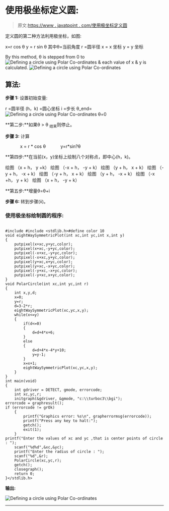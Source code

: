 # 使用极坐标定义圆:

> 原文:[https://www . javatpoint . com/使用极坐标定义圆](https://www.javatpoint.com/defining-a-circle-using-polar-coordinates)

定义圆的第二种方法利用极坐标，如图:

x=r cos θ y = r sin θ
其中θ=当前角度
r =圆半径
x = x 坐标
y = y 坐标

By this method, θ is stepped from 0 to ![Defining a circle using Polar Co-ordinates](../Images/943c3e3f8b84a76291c442be55b18ca3.png) & each value of x & y is calculated. ![Defining a circle using Polar Co-ordinates](../Images/0760015149669f59426c74fed2431096.png)

## 算法:

**步骤 1:** 设置初始变量:

r =圆半径
(h，k) =圆心坐标
i =步长
θ_end= ![Defining a circle using Polar Co-ordinates](../Images/fcb560398852ac7a7f91bddeb1ee3555.png)
θ=0

**第二步:**如果θ > θ <sub>结束</sub>则停止。

**步骤 3:** 计算

            x = r * cos θ            y=r*sin?θ

**第四步:**在当前(x，y)坐标上绘制八个对称点，即中心(h，k)。

绘图 （x + h， y +k） 绘图 （-x + h， -y + k）
绘图 （y + h， x + k） 绘图 （-y + h， -x + k）
绘图 （-y + h， x + k） 绘图 （y + h， -x + k）
绘图 （-x +h， y + k） 绘图 （x + h， -y + k）

**第五步:**增量θ=θ+i

**步骤 6:** 转到步骤(ii)。

### 使用极坐标绘制圆的程序:

```

#include #include <stdlib.h>#define color 10
void eightWaySymmetricPlot(int xc,int yc,int x,int y)
{
	putpixel(x+xc,y+yc,color);
	putpixel(x+xc,-y+yc,color);
	putpixel(-x+xc,-y+yc,color);
	putpixel(-x+xc,y+yc,color);
	putpixel(y+xc,x+yc,color);
	putpixel(y+xc,-x+yc,color);
	putpixel(-y+xc,-x+yc,color);
	putpixel(-y+xc,x+yc,color);
}
void PolarCircle(int xc,int yc,int r)
{
	int x,y,d;
	x=0;
	y=r;
	d=3-2*r;
	eightWaySymmetricPlot(xc,yc,x,y);
	while(x<=y)
	{
		if(d<=0)
		{
			d=d+4*x+6;
		}
		else
		{
			d=d+4*x-4*y+10;
			y=y-1;
		}
		x=x+1;
		eightWaySymmetricPlot(xc,yc,x,y);
	}
}
int main(void)
{
	int gdriver = DETECT, gmode, errorcode;
	int xc,yc,r;
	initgraph(&gdriver, &gmode, "c:\\turboc3\\bgi");
errorcode = graphresult();
if (errorcode != grOk)  
	{
		printf("Graphics error: %s\n", grapherrormsg(errorcode));
		printf("Press any key to halt:");
		getch();
		exit(1);             
	}
printf("Enter the values of xc and yc ,that is center points of circle : ");
	scanf("%d%d",&xc,&yc);
	printf("Enter the radius of circle : ");
	scanf("%d",&r);
	PolarCircle(xc,yc,r);
	getch();
	closegraph();
	return 0;
}</stdlib.h> 
```

**输出:**

![Defining a circle using Polar Co-ordinates](../Images/7930d796801a66c114481829fa0787b9.png)

* * *